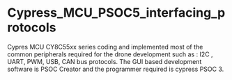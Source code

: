 # Cypress_MCU_PSOC5_interfacing_protocols
Cypres MCU CY8C55xx series coding and implemented most of the common peripherals required for the drone development such as : I2C , UART, PWM, USB, CAN bus protocols. The GUI based development software is PSOC Creator and the programmer required is cypress PSOC 3.
